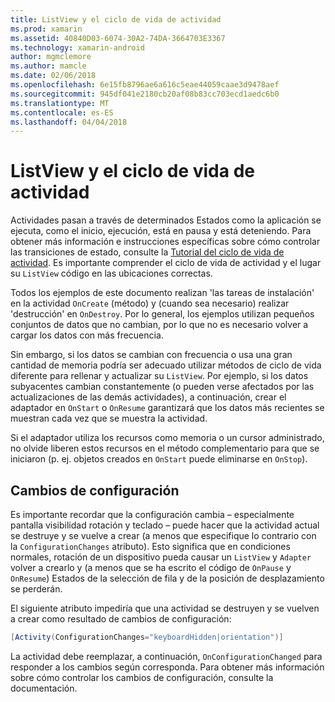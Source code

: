 ```yaml
---
title: ListView y el ciclo de vida de actividad
ms.prod: xamarin
ms.assetid: 40840D03-6074-30A2-74DA-3664703E3367
ms.technology: xamarin-android
author: mgmclemore
ms.author: mamcle
ms.date: 02/06/2018
ms.openlocfilehash: 6e15fb8796ae6a616c5eae44059caae3d9478aef
ms.sourcegitcommit: 945df041e2180cb20af08b83cc703ecd1aedc6b0
ms.translationtype: MT
ms.contentlocale: es-ES
ms.lasthandoff: 04/04/2018
---
```

# <a name="listview-and-the-activity-lifecycle"></a>ListView y el ciclo de vida de actividad

Actividades pasan a través de determinados Estados como la aplicación se ejecuta, como el inicio, ejecución, está en pausa y está deteniendo. Para obtener más información e instrucciones específicas sobre cómo controlar las transiciones de estado, consulte la [Tutorial del ciclo de vida de actividad](~/android/app-fundamentals/activity-lifecycle/index.md).
Es importante comprender el ciclo de vida de actividad y el lugar su `ListView` código en las ubicaciones correctas.

Todos los ejemplos de este documento realizan 'las tareas de instalación' en la actividad `OnCreate` (método) y (cuando sea necesario) realizar 'destrucción' en `OnDestroy`. Por lo general, los ejemplos utilizan pequeños conjuntos de datos que no cambian, por lo que no es necesario volver a cargar los datos con más frecuencia.

Sin embargo, si los datos se cambian con frecuencia o usa una gran cantidad de memoria podría ser adecuado utilizar métodos de ciclo de vida diferente para rellenar y actualizar su `ListView`. Por ejemplo, si los datos subyacentes cambian constantemente (o pueden verse afectados por las actualizaciones de las demás actividades), a continuación, crear el adaptador en `OnStart` o `OnResume` garantizará que los datos más recientes se muestran cada vez que se muestra la actividad.

Si el adaptador utiliza los recursos como memoria o un cursor administrado, no olvide liberen estos recursos en el método complementario para que se iniciaron (p. ej. objetos creados en `OnStart` puede eliminarse en `OnStop`).


## <a name="configuration-changes"></a>Cambios de configuración

Es importante recordar que la configuración cambia &ndash; especialmente pantalla visibilidad rotación y teclado &ndash; puede hacer que la actividad actual se destruye y se vuelve a crear (a menos que especifique lo contrario con la `ConfigurationChanges` atributo). Esto significa que en condiciones normales, rotación de un dispositivo pueda causar un `ListView` y `Adapter` volver a crearlo y (a menos que se ha escrito el código de `OnPause` y `OnResume`) Estados de la selección de fila y de la posición de desplazamiento se perderán.

El siguiente atributo impediría que una actividad se destruyen y se vuelven a crear como resultado de cambios de configuración:

```csharp
[Activity(ConfigurationChanges="keyboardHidden|orientation")]
```

La actividad debe reemplazar, a continuación, `OnConfigurationChanged` para responder a los cambios según corresponda. Para obtener más información sobre cómo controlar los cambios de configuración, consulte la documentación.

